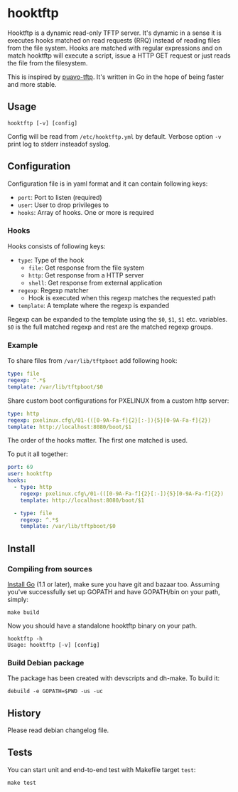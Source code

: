 # hooktftp

Hooktftp is a dynamic read-only TFTP server. It's dynamic in a sense it is
executes hooks matched on read requests (RRQ) instead of reading files from
the file system. Hooks are matched with regular expressions and on match
hooktftp will execute a script, issue a HTTP GET request or just reads the file
from the filesystem.

This is inspired by [puavo-tftp]. It's written in Go in the hope of being faster
and more stable.

## Usage

    hooktftp [-v] [config]

Config will be read from `/etc/hooktftp.yml` by default. Verbose option `-v`
print log to stderr insteadof syslog.

## Configuration

Configuration file is in yaml format and it can contain following keys:

  - `port`: Port to listen (required)
  - `user`: User to drop privileges to
  - `hooks`: Array of hooks. One or more is required

### Hooks

Hooks consists of following keys:

  - `type`: Type of the hook
    - `file`: Get response from the file system
    - `http`: Get response from a HTTP server
    - `shell`: Get response from external application
  - `regexp`: Regexp matcher
    - Hook is executed when this regexp matches the requested path
  - `template`: A template where the regexp is expanded

Regexp can be expanded to the template using the `$0`, `$1`, `$1` etc.
variables. `$0` is the full matched regexp and rest are the matched regexp
groups.

### Example

To share files from `/var/lib/tftpboot` add following hook:

```yaml
type: file
regexp: ^.*$
template: /var/lib/tftpboot/$0
```

Share custom boot configurations for PXELINUX from a custom http server:

```yaml
type: http
regexp: pxelinux.cfg\/01-(([0-9A-Fa-f]{2}[:-]){5}[0-9A-Fa-f]{2})
template: http://localhost:8080/boot/$1
```

The order of the hooks matter. The first one matched is used.

To put it all together:

```yaml
port: 69
user: hooktftp
hooks:
  - type: http
    regexp: pxelinux.cfg\/01-(([0-9A-Fa-f]{2}[:-]){5}[0-9A-Fa-f]{2})
    template: http://localhost:8080/boot/$1

  - type: file
    regexp: ^.*$
    template: /var/lib/tftpboot/$0
```

## Install

### Compiling from sources

[Install Go][] (1.1 or later), make sure you have git and bazaar too. 
Assuming you've successfully set up GOPATH and have GOPATH/bin on your path, simply:
    
    make build
    
Now you should have a standalone hooktftp binary on your path.

    hooktftp -h
    Usage: hooktftp [-v] [config]

### Build Debian package

The package has been created with devscripts and dh-make. To build it:

    debuild -e GOPATH=$PWD -us -uc

## History

Please read debian changelog file.

## Tests

You can start unit and end-to-end test with Makefile target `test`:

    make test


[epeli/hooktftp]: https://github.com/epeli/hooktftp
[puavo-tftp]: https://github.com/opinsys/puavo-tftp
[Install Go]: http://golang.org/doc/install
